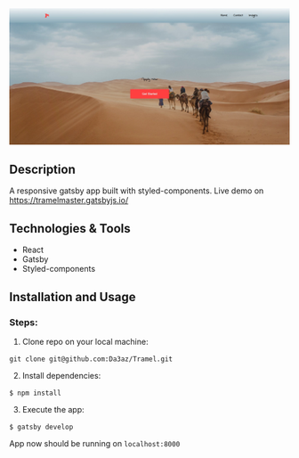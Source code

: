 <img src="githubImg/app-image.jpg"/>

## Description

A responsive gatsby app built with styled-components.
Live demo on https://tramelmaster.gatsbyjs.io/

## Technologies & Tools

* React
* Gatsby
* Styled-components


## Installation and Usage


### Steps:
1. Clone repo on your local machine:
```
git clone git@github.com:Da3az/Tramel.git
```
2. Install dependencies:
```
$ npm install
```
3. Execute the app:<br/>
```
$ gatsby develop
```
App now should be running on ```localhost:8000```
